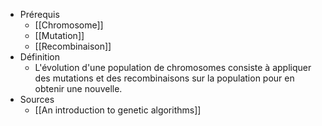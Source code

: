 - Prérequis
	- [[Chromosome]]
	- [[Mutation]]
	- [[Recombinaison]]
- Définition
	-	L'évolution d'une population de chromosomes consiste à appliquer des mutations et des recombinaisons sur la population pour en obtenir une nouvelle.
- Sources
	- [[An introduction to genetic algorithms]]
